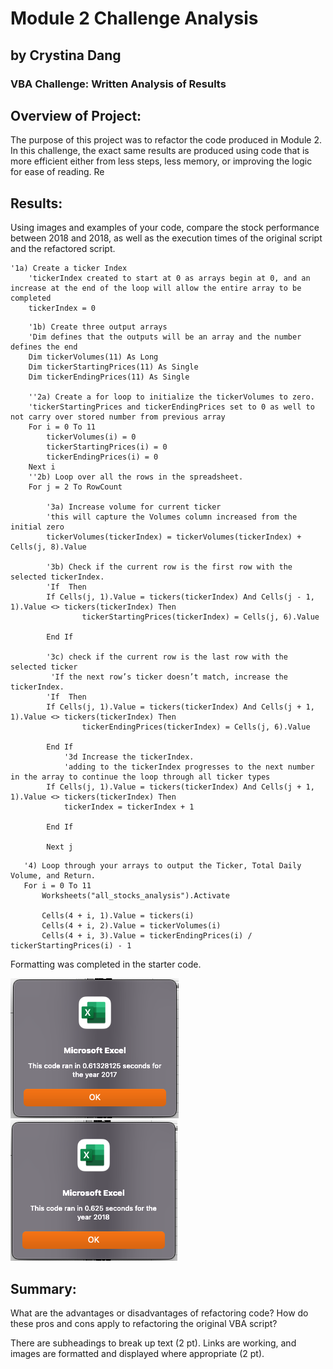 # Module 2 Challenge Analysis 
## by Crystina Dang
### VBA Challenge: Written Analysis of Results

## Overview of Project:
The purpose of this project was to refactor the code produced in Module 2. In this challenge, the exact same results are produced using code that is more efficient either from less steps, less memory, or improving the logic for ease of reading. Re

## Results: 
Using images and examples of your code, compare the stock performance between 2018 and 2018, as well as the execution times of the original script and the refactored script.


```
'1a) Create a ticker Index
    'tickerIndex created to start at 0 as arrays begin at 0, and an increase at the end of the loop will allow the entire array to be completed
    tickerIndex = 0
```

```
    '1b) Create three output arrays
    'Dim defines that the outputs will be an array and the number defines the end
    Dim tickerVolumes(11) As Long
    Dim tickerStartingPrices(11) As Single
    Dim tickerEndingPrices(11) As Single
    
    ''2a) Create a for loop to initialize the tickerVolumes to zero.
    'tickerStartingPrices and tickerEndingPrices set to 0 as well to not carry over stored number from previous array
    For i = 0 To 11
        tickerVolumes(i) = 0
        tickerStartingPrices(i) = 0
        tickerEndingPrices(i) = 0
    Next i
    ''2b) Loop over all the rows in the spreadsheet.
    For j = 2 To RowCount

        '3a) Increase volume for current ticker
        'this will capture the Volumes column increased from the initial zero
        tickerVolumes(tickerIndex) = tickerVolumes(tickerIndex) + Cells(j, 8).Value
        
        '3b) Check if the current row is the first row with the selected tickerIndex.
        'If  Then
        If Cells(j, 1).Value = tickers(tickerIndex) And Cells(j - 1, 1).Value <> tickers(tickerIndex) Then
                tickerStartingPrices(tickerIndex) = Cells(j, 6).Value
        
        End If
        
        '3c) check if the current row is the last row with the selected ticker
         'If the next row’s ticker doesn’t match, increase the tickerIndex.
        'If  Then
        If Cells(j, 1).Value = tickers(tickerIndex) And Cells(j + 1, 1).Value <> tickers(tickerIndex) Then
                tickerEndingPrices(tickerIndex) = Cells(j, 6).Value
            
        End If
            '3d Increase the tickerIndex.
            'adding to the tickerIndex progresses to the next number in the array to continue the loop through all ticker types
        If Cells(j, 1).Value = tickers(tickerIndex) And Cells(j + 1, 1).Value <> tickers(tickerIndex) Then
            tickerIndex = tickerIndex + 1
        
        End If

        Next j
 ```
 
 ```
    '4) Loop through your arrays to output the Ticker, Total Daily Volume, and Return.
    For i = 0 To 11
        Worksheets("all_stocks_analysis").Activate
        
        Cells(4 + i, 1).Value = tickers(i)
        Cells(4 + i, 2).Value = tickerVolumes(i)
        Cells(4 + i, 3).Value = tickerEndingPrices(i) / tickerStartingPrices(i) - 1
```
Formatting was completed in the starter code.

![This is an image](Resources/VBA_Challenge_2017.png)
![This is an image](Resources/VBA_Challenge_2018.png)




## Summary:
What are the advantages or disadvantages of refactoring code?
How do these pros and cons apply to refactoring the original VBA script?





There are subheadings to break up text (2 pt).
Links are working, and images are formatted and displayed where appropriate (2 pt).


